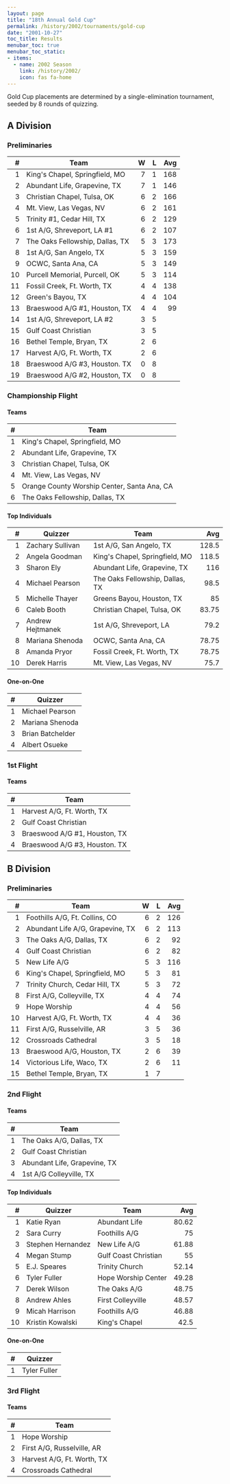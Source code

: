 ```yaml
---
layout: page
title: "18th Annual Gold Cup"
permalink: /history/2002/tournaments/gold-cup
date: "2001-10-27"
toc_title: Results
menubar_toc: true
menubar_toc_static:
- items:
  - name: 2002 Season
    link: /history/2002/
    icon: fas fa-home
---
```


Gold Cup placements are determined by a single-elimination tournament, seeded by 8 rounds of quizzing.

## A Division

### Preliminaries

|    # | Team                            |    W |    L |  Avg |
| ---: | ------------------------------- | ---: | ---: | ---: |
|    1 | King's Chapel, Springfield, MO  |    7 |    1 |  168 |
|    2 | Abundant Life, Grapevine, TX    |    7 |    1 |  146 |
|    3 | Christian Chapel, Tulsa, OK     |    6 |    2 |  166 |
|    4 | Mt. View, Las Vegas, NV         |    6 |    2 |  161 |
|    5 | Trinity #1, Cedar Hill, TX      |    6 |    2 |  129 |
|    6 | 1st A/G, Shreveport, LA #1      |    6 |    2 |  107 |
|    7 | The Oaks Fellowship, Dallas, TX |    5 |    3 |  173 |
|    8 | 1st A/G, San Angelo, TX         |    5 |    3 |  159 |
|    9 | OCWC, Santa Ana, CA             |    5 |    3 |  149 |
|   10 | Purcell Memorial, Purcell, OK   |    5 |    3 |  114 |
|   11 | Fossil Creek, Ft. Worth, TX     |    4 |    4 |  138 |
|   12 | Green's Bayou, TX               |    4 |    4 |  104 |
|   13 | Braeswood A/G #1, Houston, TX   |    4 |    4 |   99 |
|   14 | 1st A/G, Shreveport, LA #2      |    3 |    5 |      |
|   15 | Gulf Coast Christian            |    3 |    5 |      |
|   16 | Bethel Temple, Bryan, TX        |    2 |    6 |      |
|   17 | Harvest A/G, Ft. Worth, TX      |    2 |    6 |      |
|   18 | Braeswood A/G #3, Houston. TX   |    0 |    8 |      |
|   19 | Braeswood A/G #2, Houston, TX   |    0 |    8 |      |

### Championship Flight

#### Teams

|    # | Team                                        |
| ---: | ------------------------------------------- |
|    1 | King's Chapel, Springfield, MO              |
|    2 | Abundant Life, Grapevine, TX                |
|    3 | Christian Chapel, Tulsa, OK                 |
|    4 | Mt. View, Las Vegas, NV                     |
|    5 | Orange County Worship Center, Santa Ana, CA |
|    6 | The Oaks Fellowship, Dallas, TX             |

#### Top Individuals

|    # | Quizzer          | Team                            |   Avg |
| ---: | ---------------- | ------------------------------- | ----: |
|    1 | Zachary Sullivan | 1st A/G, San Angelo, TX         | 128.5 |
|    2 | Angela Goodman   | King's Chapel, Springfield, MO  | 118.5 |
|    3 | Sharon Ely       | Abundant Life, Grapevine, TX    |   116 |
|    4 | Michael Pearson  | The Oaks Fellowship, Dallas, TX |  98.5 |
|    5 | Michelle Thayer  | Greens Bayou, Houston, TX       |    85 |
|    6 | Caleb Booth      | Christian Chapel, Tulsa, OK     | 83.75 |
|    7 | Andrew Hejtmanek | 1st A/G, Shreveport, LA         |  79.2 |
|    8 | Mariana Shenoda  | OCWC, Santa Ana, CA             | 78.75 |
|    8 | Amanda Pryor     | Fossil Creek, Ft. Worth, TX     | 78.75 |
|   10 | Derek Harris     | Mt. View, Las Vegas, NV         |  75.7 |

#### One-on-One

|    # | Quizzer          |
| ---: | ---------------- |
|    1 | Michael Pearson  |
|    2 | Mariana Shenoda  |
|    3 | Brian Batchelder |
|    4 | Albert Osueke    |

### 1st Flight

#### Teams

|    # | Team                          |
| ---: | ----------------------------- |
|    1 | Harvest A/G, Ft. Worth, TX    |
|    2 | Gulf Coast Christian          |
|    3 | Braeswood A/G #1, Houston, TX |
|    4 | Braeswood A/G #3, Houston. TX |

## B Division

### Preliminaries

|    # | Team                             |    W |    L |  Avg |
| ---: | -------------------------------- | ---: | ---: | ---: |
|    1 | Foothills A/G, Ft. Collins, CO   |    6 |    2 |  126 |
|    2 | Abundant Life A/G, Grapevine, TX |    6 |    2 |  113 |
|    3 | The Oaks A/G, Dallas, TX         |    6 |    2 |   92 |
|    4 | Gulf Coast Christian             |    6 |    2 |   82 |
|    5 | New Life A/G                     |    5 |    3 |  116 |
|    6 | King's Chapel, Springfield, MO   |    5 |    3 |   81 |
|    7 | Trinity Church, Cedar Hill, TX   |    5 |    3 |   72 |
|    8 | First A/G, Colleyville, TX       |    4 |    4 |   74 |
|    9 | Hope Worship                     |    4 |    4 |   56 |
|   10 | Harvest A/G, Ft. Worth, TX       |    4 |    4 |   36 |
|   11 | First A/G, Russelville, AR       |    3 |    5 |   36 |
|   12 | Crossroads Cathedral             |    3 |    5 |   18 |
|   13 | Braeswood A/G, Houston, TX       |    2 |    6 |   39 |
|   14 | Victorious Life, Waco, TX        |    2 |    6 |   11 |
|   15 | Bethel Temple, Bryan, TX         |    1 |    7 |      |

### 2nd Flight

#### Teams

|    # | Team                         |
| ---: | ---------------------------- |
|    1 | The Oaks A/G, Dallas, TX     |
|    2 | Gulf Coast Christian         |
|    3 | Abundant Life, Grapevine, TX |
|    4 | 1st A/G Colleyville, TX      |

#### Top Individuals

|    # | Quizzer           | Team                 |   Avg |
| ---: | ----------------- | -------------------- | ----: |
|    1 | Katie Ryan        | Abundant Life        | 80.62 |
|    2 | Sara Curry        | Foothills A/G        |    75 |
|    3 | Stephen Hernandez | New Life A/G         | 61.88 |
|    4 | Megan Stump       | Gulf Coast Christian |    55 |
|    5 | E.J. Speares      | Trinity Church       | 52.14 |
|    6 | Tyler Fuller      | Hope Worship Center  | 49.28 |
|    7 | Derek Wilson      | The Oaks A/G         | 48.75 |
|    8 | Andrew Ahles      | First Colleyville    | 48.57 |
|    9 | Micah Harrison    | Foothills A/G        | 46.88 |
|   10 | Kristin Kowalski  | King's Chapel        |  42.5 |

#### One-on-One

|    # | Quizzer      |
| ---: | ------------ |
|    1 | Tyler Fuller |

### 3rd Flight

#### Teams

|    # | Team                       |
| ---: | -------------------------- |
|    1 | Hope Worship               |
|    2 | First A/G, Russelville, AR |
|    3 | Harvest A/G, Ft. Worth, TX |
|    4 | Crossroads Cathedral       |
